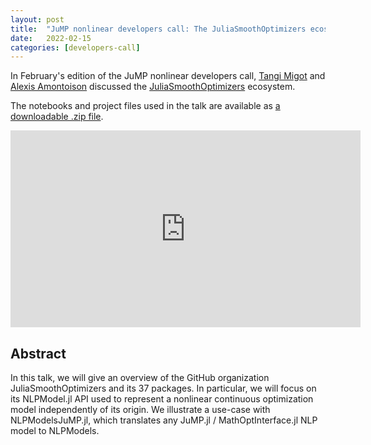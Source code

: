 ```yaml
---
layout: post
title:  "JuMP nonlinear developers call: The JuliaSmoothOptimizers ecosystem"
date:   2022-02-15
categories: [developers-call]
---
```


In February's edition of the JuMP nonlinear developers call, [Tangi Migot](https://github.com/tmigot/tmigot)
and [Alexis Amontoison](https://github.com/amontoison) discussed the
[JuliaSmoothOptimizers](https://github.com/JuliaSmoothOptimizers) ecosystem.

The notebooks and project files used in the talk are available as
[a downloadable .zip file](/assets/news/2022-02-15-jso.zip).

<iframe width="560" height="315" src="https://www.youtube.com/embed/FsQJ6NEUF6g" frameborder="0" allow="accelerometer; autoplay; clipboard-write; encrypted-media; gyroscope; picture-in-picture" allowfullscreen></iframe>

## Abstract

In this talk, we will give an overview of the GitHub organization JuliaSmoothOptimizers and its 37 packages. In particular, we will focus on its NLPModel.jl API used to represent a nonlinear continuous optimization model independently of its origin. We illustrate a use-case with NLPModelsJuMP.jl, which translates any JuMP.jl / MathOptInterface.jl NLP model to NLPModels.
